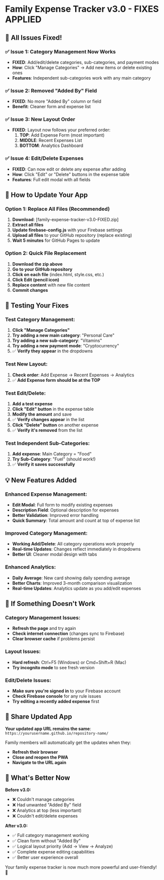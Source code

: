 # Family Expense Tracker v3.0 - FIXES APPLIED

## 🎉 All Issues Fixed!

### ✅ Issue 1: Category Management Now Works
- **FIXED**: Add/edit/delete categories, sub-categories, and payment modes
- **How**: Click "Manage Categories" → Add new items or delete existing ones
- **Features**: Independent sub-categories work with any main category

### ✅ Issue 2: Removed "Added By" Field  
- **FIXED**: No more "Added By" column or field
- **Benefit**: Cleaner form and expense list

### ✅ Issue 3: New Layout Order
- **FIXED**: Layout now follows your preferred order:
  1. **TOP**: Add Expense Form (most important)
  2. **MIDDLE**: Recent Expenses List
  3. **BOTTOM**: Analytics Dashboard

### ✅ Issue 4: Edit/Delete Expenses
- **FIXED**: Can now edit or delete any expense after adding
- **How**: Click "Edit" or "Delete" buttons in the expense table
- **Features**: Full edit modal with all fields

## 🚀 How to Update Your App

### Option 1: Replace All Files (Recommended)
1. **Download**: [family-expense-tracker-v3.0-FIXED.zip]
2. **Extract all files**
3. **Update firebase-config.js** with your Firebase settings
4. **Upload all files** to your GitHub repository (replace existing)
5. **Wait 5 minutes** for GitHub Pages to update

### Option 2: Quick File Replacement
1. **Download the zip above**
2. **Go to your GitHub repository**
3. **Click on each file** (index.html, style.css, etc.)
4. **Click Edit (pencil icon)**
5. **Replace content** with new file content
6. **Commit changes**

## 🧪 Testing Your Fixes

### Test Category Management:
1. **Click "Manage Categories"**
2. **Try adding a new main category**: "Personal Care"
3. **Try adding a new sub-category**: "Vitamins"
4. **Try adding a new payment mode**: "Cryptocurrency"
5. ✅ **Verify they appear** in the dropdowns

### Test New Layout:
1. **Check order**: Add Expense → Recent Expenses → Analytics
2. ✅ **Add Expense form should be at the TOP**

### Test Edit/Delete:
1. **Add a test expense**
2. **Click "Edit" button** in the expense table
3. **Modify the amount** and save
4. ✅ **Verify changes appear** in the list
5. **Click "Delete" button** on another expense
6. ✅ **Verify it's removed** from the list

### Test Independent Sub-Categories:
1. **Add expense**: Main Category = "Food"
2. **Try Sub-Category**: "Fuel" (should work!)
3. ✅ **Verify it saves successfully**

## 💡 New Features Added

### Enhanced Expense Management:
- **Edit Modal**: Full form to modify existing expenses
- **Description Field**: Optional description for expenses
- **Better Validation**: Improved error handling
- **Quick Summary**: Total amount and count at top of expense list

### Improved Category Management:
- **Working Add/Delete**: All category operations work properly
- **Real-time Updates**: Changes reflect immediately in dropdowns
- **Better UI**: Cleaner modal design with tabs

### Enhanced Analytics:
- **Daily Average**: New card showing daily spending average
- **Better Charts**: Improved 3-month comparison visualization
- **Real-time Updates**: Analytics update as you add/edit expenses

## 🔧 If Something Doesn't Work

### Category Management Issues:
- **Refresh the page** and try again
- **Check internet connection** (changes sync to Firebase)
- **Clear browser cache** if problems persist

### Layout Issues:
- **Hard refresh**: Ctrl+F5 (Windows) or Cmd+Shift+R (Mac)
- **Try incognito mode** to see fresh version

### Edit/Delete Issues:
- **Make sure you're signed in** to your Firebase account
- **Check Firebase console** for any rule issues
- **Try editing a recently added expense** first

## 📱 Share Updated App

**Your updated app URL remains the same**: `https://yourusername.github.io/repository-name/`

Family members will automatically get the updates when they:
- **Refresh their browser**
- **Close and reopen the PWA**
- **Navigate to the URL again**

## 🎯 What's Better Now

**Before v3.0:**
- ❌ Couldn't manage categories
- ❌ Had unwanted "Added By" field  
- ❌ Analytics at top (less important)
- ❌ Couldn't edit/delete expenses

**After v3.0:**
- ✅ Full category management working
- ✅ Clean form without "Added By"
- ✅ Logical layout priority (Add → View → Analyze)  
- ✅ Complete expense editing capabilities
- ✅ Better user experience overall

Your family expense tracker is now much more powerful and user-friendly! 🎊